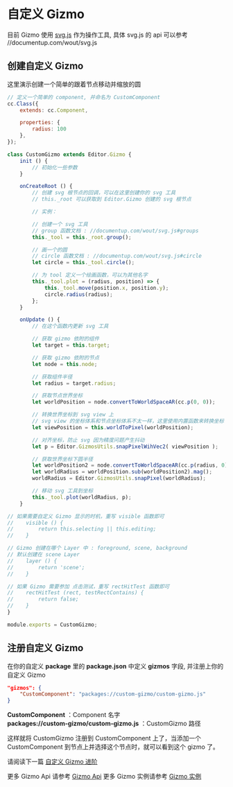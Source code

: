 # 自定义 Gizmo

目前 Gizmo 使用 [svg.js](//svgjs.com/) 作为操作工具, 具体 svg.js 的 api 可以参考 //documentup.com/wout/svg.js

## 创建自定义 Gizmo

这里演示创建一个简单的跟着节点移动并缩放的圆

```javascript
// 定义一个简单的 component, 并命名为 CustomComponent
cc.Class({
    extends: cc.Component,

    properties: {
        radius: 100
    },
});
```

```javascript
class CustomGizmo extends Editor.Gizmo {
    init () {
        // 初始化一些参数
    }

    onCreateRoot () {
        // 创建 svg 根节点的回调，可以在这里创建你的 svg 工具
        // this._root 可以获取到 Editor.Gizmo 创建的 svg 根节点

        // 实例：

        // 创建一个 svg 工具
        // group 函数文档 : //documentup.com/wout/svg.js#groups
        this._tool = this._root.group();

        // 画一个的圆
        // circle 函数文档 : //documentup.com/wout/svg.js#circle
        let circle = this._tool.circle();

        // 为 tool 定义一个绘画函数，可以为其他名字
        this._tool.plot = (radius, position) => {
            this._tool.move(position.x, position.y);
            circle.radius(radius);
        };
    }

    onUpdate () {
        // 在这个函数内更新 svg 工具

        // 获取 gizmo 依附的组件
        let target = this.target;

        // 获取 gizmo 依附的节点
        let node = this.node;

        // 获取组件半径
        let radius = target.radius;

        // 获取节点世界坐标
        let worldPosition = node.convertToWorldSpaceAR(cc.p(0, 0));

        // 转换世界坐标到 svg view 上
        // svg view 的坐标体系和节点坐标体系不太一样，这里使用内置函数来转换坐标
        let viewPosition = this.worldToPixel(worldPosition);

        // 对齐坐标，防止 svg 因为精度问题产生抖动
        let p = Editor.GizmosUtils.snapPixelWihVec2( viewPosition );

        // 获取世界坐标下圆半径
        let worldPosition2 = node.convertToWorldSpaceAR(cc.p(radius, 0));
        let worldRadius = worldPosition.sub(worldPosition2).mag();
        worldRadius = Editor.GizmosUtils.snapPixel(worldRadius);

        // 移动 svg 工具到坐标
        this._tool.plot(worldRadius, p);
    }

// 如果需要自定义 Gizmo 显示的时机，重写 visible 函数即可
//    visible () {
//        return this.selecting || this.editing;
//    }

// Gizmo 创建在哪个 Layer 中 : foreground, scene, background
// 默认创建在 scene Layer
//    layer () {
//        return 'scene';
//    }

// 如果 Gizmo 需要参加 点击测试，重写 rectHitTest 函数即可
//    rectHitTest (rect, testRectContains) {
//        return false;
//    }
}

module.exports = CustomGizmo;
```

## 注册自定义 Gizmo

在你的自定义 **package** 里的 **package.json** 中定义 **gizmos** 字段, 并注册上你的自定义 Gizmo

```json
"gizmos": {
    "CustomComponent": "packages://custom-gizmo/custom-gizmo.js"
}
```

**CustomComponent** ：Component 名字   
**packages://custom-gizmo/custom-gizmo.js** ：CustomGizmo 路径

这样就将 CustomGizmo 注册到 CustomComponent 上了，当添加一个 CustomComponent 到节点上并选择这个节点时，就可以看到这个 gizmo 了。

请阅读下一篇 [自定义 Gizmo 进阶](custom-gizmo-advance.md)

更多 Gizmo Api 请参考 [Gizmo Api](api/editor-framework/renderer/gizmo.md)
更多 Gizmo 实例请参考 [Gizmo 实例](https://github.com/2youyou2/gizmo-example)
